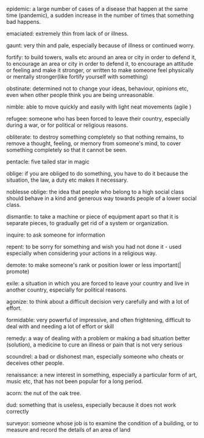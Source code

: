 
epidemic: a large number of cases of a disease that happen at the same time (pandemic), a sudden increase in the number of times that something bad happens.

emaciated: extremely thin from lack of 
or illness.

gaunt: very thin and pale, especially because of illness or continued worry. 

fortify: to build towers, walls etc around an area or city in order to defend it, to encourage an area or city in order to defend it, to encourage an attitude or feeling and make it stronger, or written to make someone feel physically or mentally stronger(like fortify yourself with something)

obstinate: determined not to change your ideas,  behaviour, opinions etc, even when other people think you are being unreasonable.

nimble: able to move quickly and easily with light neat movements (agile )

refugee: someone who has been forced to leave their country, especially during a war, or for political or religious reasons.

obliterate: to destroy something completely so that nothing remains, to remove a thought, feeling, or memory from someone's mind, to cover something completely so that it cannot be seen.

pentacle:  five tailed star in magic

oblige: if you are obliged to do something, you have to do it because the situation, the law, a duty etc makes it necessary.

noblesse oblige: the idea that people who belong to a high social class should behave in a kind and generous way towards people of a lower social class.

dismantle: to take a machine or piece of equipment apart so that it is separate pieces, to gradually get rid of a system or organization. 

inquire: to ask someone for information

repent: to be sorry for something and wish you had not done it - used especially when considering your actions in a religious way.

demote: to make someone's rank or position lower or less important(| promote)

exile: a situation in which you are forced to leave your country and live in another country, especially for political reasons.

agonize: to think about a difficult decision very carefully and with a lot of effort.

formidable: very powerful of impressive, and often frightening, difficult to deal with and needing a lot of effort or skill

remedy: a way of dealing with a problem or making a bad situation better (solution), a medicine to cure an illness or pain that is not very serious

scoundrel: a bad or dishonest man, especially someone who cheats or deceives other people.

renaissance: a new interest in something, especially a particular form of art, music etc, that has not been popular for a long period.

acorn: the nut of the oak tree.

dud: something that is useless, especially because it does not work correctly 

surveyor: someone whose job is to examine the condition of a building, or to measure and record the details of an area of land 



